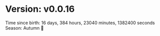 # Version: v0.0.16
Time since birth: 16 days, 384 hours, 23040 minutes, 1382400 seconds
Season: Autumn 🍁
